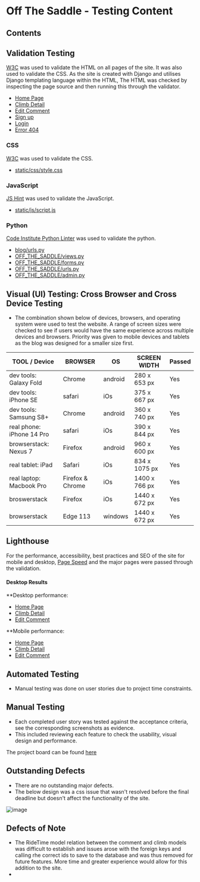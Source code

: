 # Off The Saddle - Testing Content

## Contents

## Validation Testing
[W3C](https://validator.w3.org/) was used to validate the HTML on all pages of the site. It was also used to validate the CSS. As the site is created with Django and utilises Django templating language within the HTML, The HTML was checked by inspecting the page source and then running this through the validator.

- [Home Page](documentation/testing/home_page.png)
- [Climb Detail](documentation/testing/detail_page.png)
- [Edit Comment](documentation/testing/edit_page.png)
- [Sign up](documentation/testing/signup.png)
- [Login](documentation/testing/login.png)
- [Error 404](documentation/testing/error404.png)

### CSS
[W3C](https://validator.w3.org/) was used to validate the CSS.

- [static/css/style.css](documentation/testing/css.png)

### JavaScript
[JS Hint](https://jshint.com/) was used to validate the JavaScript.

- [static/js/script.js](documentation/testing/js.png)

### Python
[Code Institute Python Linter](https://pep8ci.herokuapp.com/) was used to validate the python.

- [blog/urls.py](documentation/testing/blog-urls.png)
- [OFF_THE_SADDLE/views.py](documentation/testing/views.png)
- [OFF_THE_SADDLE/forms.py](documentation/testing/forms.png)
- [OFF_THE_SADDLE/urls.py](documentation/testing/urls.png)
- [OFF_THE_SADDLE/admin.py](documentation/testing/admin.png)

## Visual (UI) Testing: Cross Browser and Cross Device Testing
- The combination shown below of devices, browsers, and operating system were used to test the website. A range of screen sizes were checked to see if users would have the same experience across multiple devices and browsers. Priority was given to mobile devices and tablets as the blog was designed for a smaller size first.

| **TOOL / Device**           | **BROWSER**      | **OS**  | **SCREEN WIDTH** | Passed 
|-----------------------------|------------------|---------|------------------|---------
| dev tools: Galaxy Fold      | Chrome           | android | 280 x 653 px     |Yes
| dev tools: iPhone SE        | safari           | iOs     | 375 x 667 px     |Yes
| dev tools: Samsung S8+      | Chrome           | android | 360 x 740 px     |Yes
| real phone: iPhone 14 Pro   | safari           | iOs     | 390 x 844 px     |Yes
| browserstack: Nexus 7       | Firefox          | android | 960 x 600 px     |Yes
| real tablet: iPad           | Safari           | iOs     | 834 x 1075 px    |Yes
| real laptop: Macbook Pro    | Firefox & Chrome | iOs     | 1400 x 766 px    |Yes
| broswerstack                | Firefox          | iOs     | 1440 x 672 px    |Yes
| browserstack                | Edge 113         | windows | 1440 x 672 px    |Yes

## Lighthouse
For the performance, accessibility, best practices and SEO of the site for mobile and desktop, [Page Speed](https://pagespeed.web.dev/) and the major pages were passed through the validation. 

#### Desktop Results

**Desktop performance:
- [Home Page]()
- [Climb Detail]()
- [Edit Comment]()

**Mobile performance:
- [Home Page]()
- [Climb Detail]()
- [Edit Comment]()

## Automated Testing
- Manual testing was done on user stories due to project time constraints.

## Manual Testing
- Each completed user story was tested against the acceptance criteria, see the corresponding screenshots as evidence.
- This included reviewing each feature to check the usability, visual design and performance.

The project board can be found [here](https://github.com/users/SashG91/projects/3/views/1)

## Outstanding Defects
- There are no outstanding major defects.
- The below design was a css issue that wasn't resolved before the final deadline but doesn't affect the functionality of the site.

![image](https://github.com/SashG91/Off-The-Saddle/assets/97494070/28801e3d-0eef-49be-bbc4-cb9a0c80e49d)

## Defects of Note
- The RideTime model relation between the comment and climb models was difficult to establish and issues arose with the foreign keys and calling rhe correct ids to save to the database and was thus removed for future features. More time and greater experience would allow for this addition to the site.
- 
